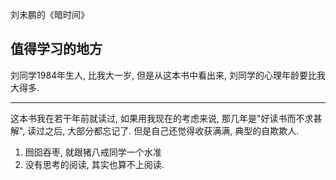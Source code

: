 刘未鹏的《暗时间》

## 值得学习的地方
刘同学1984年生人, 比我大一岁, 但是从这本书中看出来, 刘同学的心理年龄要比我大得多.

---

这本书我在若干年前就读过, 如果用我现在的考虑来说, 那几年是"好读书而不求甚解", 读过之后, 大部分都忘记了. 
但是自己还觉得收获满满, 典型的自欺欺人.
1. 囫囵吞枣, 就跟猪八戒同学一个水准
2. 没有思考的阅读, 其实也算不上阅读.



